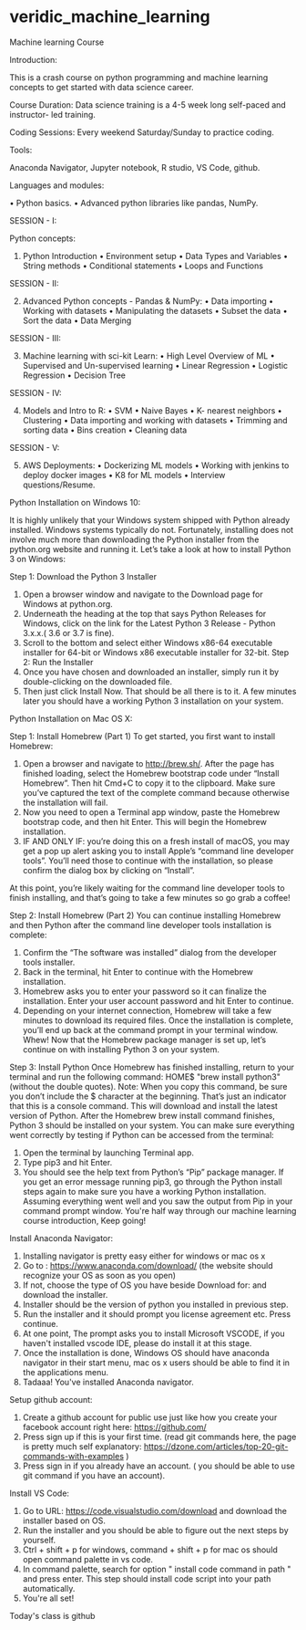 # veridic_machine_learning

Machine learning Course
 

Introduction: 

This is a crash course on python programming and machine learning concepts to get started with data science career.
 
Course Duration: Data science training is a 4-5 week long self-paced and instructor- led training.
 
Coding Sessions: Every weekend Saturday/Sunday to practice coding.
 
Tools:
 
Anaconda Navigator, Jupyter notebook, R studio, VS Code, github.
 
Languages and modules: 
 
•	Python basics.
•	Advanced python libraries like pandas, NumPy.
 
SESSION - I: 
 
Python concepts: 
1.	Python Introduction
•	Environment setup
•	Data Types and Variables
•	String methods
•	Conditional statements
•	Loops and Functions 
 
 SESSION - II:
 
   2. Advanced Python concepts - Pandas & NumPy:
•	Data importing 
•	Working with datasets 
•	Manipulating the datasets 
•	Subset the data 
•	Sort the data 
•	Data Merging 
 


SESSION - III: 

3.	Machine learning with sci-kit Learn:
•	High Level Overview of ML
•	Supervised and Un-supervised learning
•	Linear Regression
•	Logistic Regression
•	Decision Tree
 
SESSION - IV: 
 
4.	Models and Intro to R:
•	SVM
•	Naive Bayes
•	K- nearest neighbors 
•	Clustering
•	Data importing and working with datasets
•	Trimming and sorting data
•	Bins creation
•	Cleaning data
 
SESSION - V: 
 
5.	AWS Deployments:
•	Dockerizing ML models
•	Working with jenkins to deploy docker images
•	K8 for ML models
•	Interview questions/Resume.




Python Installation on Windows 10:
 
It is highly unlikely that your Windows system shipped with Python already installed. Windows systems typically do not. Fortunately, installing does not involve much more than downloading the Python installer from the python.org website and running it. Let’s take a look at how to install Python 3 on Windows:
 
Step 1: Download the Python 3 Installer
1.	Open a browser window and navigate to the Download page for Windows at python.org.
2.	Underneath the heading at the top that says Python Releases for Windows, click on the link for the Latest Python 3 Release - Python 3.x.x.( 3.6 or 3.7 is fine).
3.	Scroll to the bottom and select either Windows x86-64 executable installer for 64-bit or Windows x86 executable installer for 32-bit.
Step 2: Run the Installer
1.	Once you have chosen and downloaded an installer, simply run it by double-clicking on the downloaded file. 
2.	Then just click Install Now. That should be all there is to it. A few minutes later you should have a working Python 3 installation on your system.
 
 
Python Installation on Mac OS X:
 
Step 1: Install Homebrew (Part 1)
To get started, you first want to install Homebrew:
1.	Open a browser and navigate to http://brew.sh/. After the page has finished loading, select the Homebrew bootstrap code under “Install Homebrew”. Then hit Cmd+C to copy it to the clipboard. Make sure you’ve captured the text of the complete command because otherwise the installation will fail.
2.	Now you need to open a Terminal app window, paste the Homebrew bootstrap code, and then hit Enter. This will begin the Homebrew installation.
3.	IF AND ONLY IF: you’re doing this on a fresh install of macOS, you may get a pop up alert asking you to install Apple’s “command line developer tools”. You’ll need those to continue with the installation, so please confirm the dialog box by clicking on “Install”.
 
At this point, you’re likely waiting for the command line developer tools to finish installing, and that’s going to take a few minutes so go grab a coffee!
 
Step 2: Install Homebrew (Part 2)
You can continue installing Homebrew and then Python after the command line developer tools installation is complete:
1.	Confirm the “The software was installed” dialog from the developer tools installer.
2.	Back in the terminal, hit Enter to continue with the Homebrew installation.
3.	Homebrew asks you to enter your password so it can finalize the installation. Enter your user account password and hit Enter to continue.
4.	Depending on your internet connection, Homebrew will take a few minutes to download its required files. Once the installation is complete, you’ll end up back at the command prompt in your terminal window.
Whew! Now that the Homebrew package manager is set up, let’s continue on with installing Python 3 on your system.
 
Step 3: Install Python
Once Homebrew has finished installing, return to your terminal and run the following command:
HOME$  "brew install python3" (without the double quotes).
Note: When you copy this command, be sure you don’t include the $ character at the beginning. That’s just an indicator that this is a console command.
This will download and install the latest version of Python. After the Homebrew brew install command finishes, Python 3 should be installed on your system.
You can make sure everything went correctly by testing if Python can be accessed from the terminal:
1.	Open the terminal by launching Terminal app.
2.	Type pip3 and hit Enter.
3.	You should see the help text from Python’s “Pip” package manager. If you get an error message running pip3, go through the Python install steps again to make sure you have a working Python installation.
Assuming everything went well and you saw the output from Pip in your command prompt window. You're half way through our machine learning course introduction, Keep going!
 
 
 
 
Install Anaconda Navigator:
 
1.	Installing navigator is pretty easy either for windows or mac os x
2.	Go to : https://www.anaconda.com/download/ (the website should recognize your OS as soon as you open)
3.	If not, choose the type of OS you have beside Download for: and download the installer. 
4.	Installer should be the version of python you installed in previous step.
5.	Run the installer and it should prompt you license agreement etc. Press continue.
6.	At one point, The prompt asks you to install Microsoft VSCODE, if you haven't installed vscode IDE, please do install it at this stage.
7.	Once the installation is done, Windows OS should have anaconda navigator in their start menu, mac os x users should be able to find it in the applications menu.
8.	Tadaaa! You've installed Anaconda navigator. 
 
Setup github account:
1.	Create a github account for public use just like how you create your facebook account right here: https://github.com/
2.	Press sign up if this is your first time. (read git commands here, the page is pretty much self explanatory: https://dzone.com/articles/top-20-git-commands-with-examples )
3.	Press sign in if you already have an account. ( you should be able to  use git command if you have an account).
 
Install VS Code:
1.	Go to URL: https://code.visualstudio.com/download and download the installer based on OS.
2.	Run the installer and you should be able to figure out the next steps by yourself. 
3.	Ctrl + shift + p for windows, command + shift + p for mac os  should open command palette in vs code.
4.	In command palette, search for option " install code command in path " and press enter. This step should install code script into your path automatically.
5.	You're all set!

Today's class is github